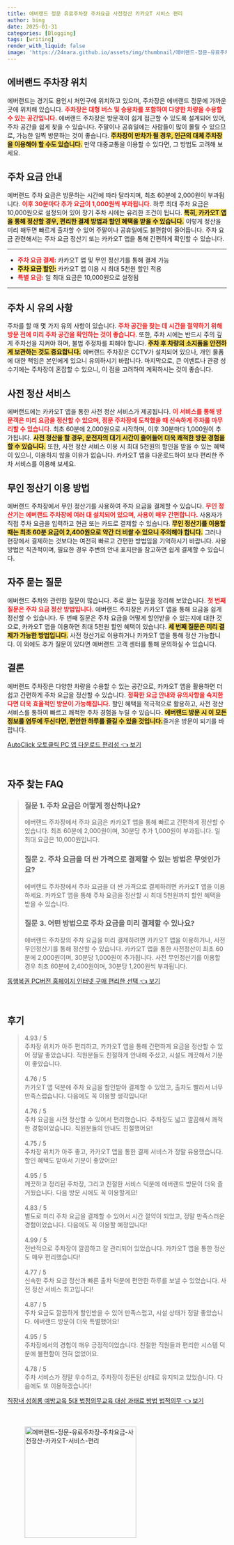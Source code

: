 ```yaml
---
title: 에버랜드 정문 유료주차장 주차요금 사전정산 카카오T 서비스 편리
author: bing
date: 2025-01-31
categories: [Blogging]
tags: [writing]
render_with_liquid: false
image: 'https://24nara.github.io/assets/img/thumbnail/에버랜드-정문-유료주차장-주차요금-사전정산-카카오T-서비스-편리.webp'
---
```



<h2 id='에버랜드 주차장 위치'>에버랜드 주차장 위치</h2>

<p>에버랜드는 경기도 용인시 처인구에 위치하고 있으며, 주차장은 에버랜드 정문에 가까운 곳에 위치해 있습니다. <b><span style="color: #ee2323;">주차장은 대형 버스 및 승용차를 포함하여 다양한 차량을 수용할 수 있는 공간입니다.</span></b> 에버랜드 주차장은 방문객이 쉽게 접근할 수 있도록 설계되어 있어, 주차 공간을 쉽게 찾을 수 있습니다. 주말이나 공휴일에는 사람들이 많이 몰릴 수 있으므로, 가능한 일찍 방문하는 것이 좋습니다. <b><span style="background-color: #ffe066;">주차장이 만차가 될 경우, 인근의 대체 주차장을 이용해야 할 수도 있습니다.</span></b> 만약 대중교통을 이용할 수 있다면, 그 방법도 고려해 보세요.</p>

<h2 id='주차 요금 안내'>주차 요금 안내</h2>

<p>에버랜드 주차 요금은 방문하는 시간에 따라 달라지며, 최초 60분에 2,000원이 부과됩니다. <b><span style="color: #ee2323;">이후 30분마다 추가 요금이 1,000원씩 부과됩니다.</span></b> 하루 최대 주차 요금은 10,000원으로 설정되어 있어 장기 주차 시에는 유리한 조건이 됩니다. <b><span style="background-color: #ffe066;">특히, 카카오T 앱을 통해 정산할 경우, 편리한 결제 방법과 할인 혜택을 받을 수 있습니다.</span></b> 이렇게 정산을 미리 해두면 빠르게 출차할 수 있어 주말이나 공휴일에도 불편함이 줄어듭니다. 주차 요금 관련해서는 주차 요금 정산기 또는 카카오T 앱을 통해 간편하게 확인할 수 있습니다.</p>

<hr />

<ul>
    <li><b><span style="color: #ee2323;">주차 요금 결제:</span></b> 카카오T 앱 및 무인 정산기를 통해 결제 가능</li>
    <li><b><span style="background-color: #ffe066;">주차 요금 할인:</span></b> 카카오T 앱 이용 시 최대 5천원 할인 적용</li>
    <li><b><span style="color: #ee2323;">특별 요금:</span></b> 일 최대 요금은 10,000원으로 설정됨</li>
</ul>

<hr />

<h2 id='주차 시 유의 사항'>주차 시 유의 사항</h2>

<p>주차를 할 때 몇 가지 유의 사항이 있습니다. <b><span style="color: #ee2323;">주차 공간을 찾는 데 시간을 절약하기 위해 방문 전에 미리 주차 공간을 확인하는 것이 좋습니다.</span></b> 또한, 주차 시에는 반드시 주의 깊게 주차선을 지켜야 하며, 불법 주정차를 피해야 합니다. <b><span style="background-color: #ffe066;">주차 후 차량의 소지품을 안전하게 보관하는 것도 중요합니다.</span></b> 에버랜드 주차장은 CCTV가 설치되어 있으나, 개인 물품에 대한 책임은 본인에게 있으니 유의하시기 바랍니다. 마지막으로, 큰 이벤트나 관광 성수기에는 주차장이 혼잡할 수 있으니, 이 점을 고려하여 계획하시는 것이 좋습니다.</p>

<h2 id='사전 정산 서비스'>사전 정산 서비스</h2>

<p>에버랜드에는 카카오T 앱을 통한 사전 정산 서비스가 제공됩니다. <b><span style="color: #ee2323;">이 서비스를 통해 방문객은 미리 요금을 정산할 수 있으며, 정문 주차장에 도착했을 때 신속하게 주차를 마무리할 수 있습니다.</span></b> 최초 60분에 2,000원으로 시작하며, 이후 30분마다 1,000원이 추가됩니다. <b><span style="background-color: #ffe066;">사전 정산을 할 경우, 운전자의 대기 시간이 줄어들어 더욱 쾌적한 방문 경험을 할 수 있습니다.</span></b> 또한, 사전 정산 서비스 이용 시 최대 5천원의 할인을 받을 수 있는 혜택이 있으니, 이용하지 않을 이유가 없습니다. 카카오T 앱을 다운로드하여 보다 편리한 주차 서비스를 이용해 보세요.</p>

<h2 id='무인 정산기 이용 방법'>무인 정산기 이용 방법</h2>

<p>에버랜드 주차장에서 무인 정산기를 사용하여 주차 요금을 결제할 수 있습니다. <b><span style="color: #ee2323;">무인 정산기는 에버랜드 주차장에 여러 대 설치되어 있으며, 사용이 매우 간편합니다.</span></b> 사용자가 직접 주차 요금을 입력하고 현금 또는 카드로 결제할 수 있습니다. <b><span style="background-color: #ffe066;">무인 정산기를 이용할 때는 최초 60분 요금이 2,400원으로 약간 더 비쌀 수 있으니 주의해야 합니다.</span></b> 그러나 현장에서 결제하는 것보다는 여전히 빠르고 간편한 방법임을 기억하시기 바랍니다. 사용 방법은 직관적이며, 필요한 경우 주변의 안내 표지판을 참고하면 쉽게 결제할 수 있습니다.</p>

<h2 id='자주 묻는 질문'>자주 묻는 질문</h2>

<p>에버랜드 주차와 관련한 질문이 많습니다. 주로 묻는 질문을 정리해 보았습니다. <b><span style="color: #ee2323;">첫 번째 질문은 주차 요금 정산 방법입니다.</span></b> 에버랜드 주차장은 카카오T 앱을 통해 요금을 쉽게 정산할 수 있습니다. 두 번째 질문은 주차 요금을 어떻게 할인받을 수 있는지에 대한 것으로, 카카오T 앱을 이용하면 최대 5천원 할인 혜택이 있습니다. <b><span style="background-color: #ffe066;">세 번째 질문은 미리 결제가 가능한 방법입니다.</span></b> 사전 정산기로 이용하거나 카카오T 앱을 통해 정산 가능합니다. 이 외에도 추가 질문이 있다면 에버랜드 고객 센터를 통해 문의하실 수 있습니다.</p>

<h2 id='결론'>결론</h2>

<p>에버랜드 주차장은 다양한 차량을 수용할 수 있는 공간으로, 카카오T 앱을 활용하면 더 쉽고 간편하게 주차 요금을 정산할 수 있습니다. <b><span style="color: #ee2323;">정확한 요금 안내와 유의사항을 숙지한다면 더욱 효율적인 방문이 가능해집니다.</span></b> 할인 혜택을 적극적으로 활용하고, 사전 정산 서비스를 통하여 빠르고 쾌적한 주차 경험을 누릴 수 있습니다. <b><span style="background-color: #ffe066;">에버랜드 방문 시 이 모든 정보를 염두에 두신다면, 편안한 하루를 즐길 수 있을 것입니다.</span></b>즐거운 방문이 되기를 바랍니다.</p>


<p><a class="click-button" title="AutoClick 오토클릭 PC 앱 다운로드 편리성" href="https://24nara.github.io/posts/AutoClick-%EC%98%A4%ED%86%A0%ED%81%B4%EB%A6%AD-PC-%EC%95%B1-%EB%8B%A4%EC%9A%B4%EB%A1%9C%EB%93%9C-%ED%8E%B8%EB%A6%AC%EC%84%B1/" rel="dofollow">AutoClick 오토클릭 PC 앱 다운로드 편리성 👈 보기</a></p><br>
<h2 id='자주_찾는_FAQ'>자주 찾는 FAQ</h2>
<div itemscope="" itemtype="https://schema.org/FAQPage"> 
<blockquote> 
<div itemscope="" itemprop="mainEntity" itemtype="https://schema.org/Question"> 
<h3 itemprop="name">질문 1. 주차 요금은 어떻게 정산하나요?</h3> 
<div itemscope="" itemprop="acceptedAnswer" itemtype="https://schema.org/Answer"> 
<span itemprop="text"> 
<p>에버랜드 주차장에서 주차 요금은 카카오T 앱을 통해 빠르고 간편하게 정산할 수 있습니다. 최초 60분에 2,000원이며, 30분당 추가 1,000원이 부과됩니다. 일 최대 요금은 10,000원입니다.</p> 
</span> 
</div> 
</div> 

<div itemscope="" itemprop="mainEntity" itemtype="https://schema.org/Question"> 
<h3 itemprop="name">질문 2. 주차 요금을 더 싼 가격으로 결제할 수 있는 방법은 무엇인가요?</h3> 
<div itemscope="" itemprop="acceptedAnswer" itemtype="https://schema.org/Answer"> 
<span itemprop="text"> 
<p>에버랜드 주차장에서 주차 요금을 더 싼 가격으로 결제하려면 카카오T 앱을 이용하세요. 카카오T 앱을 통해 주차 요금을 정산할 시 최대 5천원까지 할인 혜택을 받을 수 있습니다.</p> 
</span> 
</div> 
</div> 

<div itemscope="" itemprop="mainEntity" itemtype="https://schema.org/Question"> 
<h3 itemprop="name">질문 3. 어떤 방법으로 주차 요금을 미리 결제할 수 있나요?</h3> 
<div itemscope="" itemprop="acceptedAnswer" itemtype="https://schema.org/Answer"> 
<span itemprop="text"> 
<p>에버랜드 주차장의 주차 요금을 미리 결제하려면 카카오T 앱을 이용하거나, 사전 무인정산기를 통해 정산할 수 있습니다. 카카오T 앱을 통한 사전정산이 최초 60분에 2,000원이며, 30분당 1,000원이 추가됩니다. 사전 무인정산기를 이용할 경우 최초 60분에 2,400원이며, 30분당 1,200원씩 부과됩니다.</p> 
</span> 
</div> 
</div> 
</blockquote> 
</div>
<p><a class="click-button" title="동행복권 PC버전 홈페이지 인터넷 구매 편리한 선택" href="https://24nara.github.io/posts/%EB%8F%99%ED%96%89%EB%B3%B5%EA%B6%8C-PC%EB%B2%84%EC%A0%84-%ED%99%88%ED%8E%98%EC%9D%B4%EC%A7%80-%EC%9D%B8%ED%84%B0%EB%84%B7-%EA%B5%AC%EB%A7%A4-%ED%8E%B8%EB%A6%AC%ED%95%9C-%EC%84%A0%ED%83%9D/" rel="dofollow">동행복권 PC버전 홈페이지 인터넷 구매 편리한 선택 👈 보기</a></p><br>
<h2 id='후기'>후기</h2>
<div itemscope itemtype="https://schema.org/Product">
  <blockquote>
  <div itemprop="review" itemscope itemtype="https://schema.org/Review">
      <div itemprop="reviewRating" itemscope itemtype="https://schema.org/Rating"> <span itemprop="ratingValue">4.93</span> / <span itemprop="bestRating">5</span> </div>
      <span itemprop="reviewBody">주차장 위치가 아주 편리하고, 카카오T 앱을 통해 간편하게 요금을 정산할 수 있어 정말 좋았습니다. 직원분들도 친절하게 안내해 주셨고, 시설도 깨끗해서 기분이 좋았습니다.</span>
  </div>
  <br>
  <div itemprop="review" itemscope itemtype="https://schema.org/Review">
      <div itemprop="reviewRating" itemscope itemtype="https://schema.org/Rating"> <span itemprop="ratingValue">4.76</span> / <span itemprop="bestRating">5</span> </div>
      <span itemprop="reviewBody">카카오T 앱 덕분에 주차 요금을 할인받아 결제할 수 있었고, 출차도 빨라서 너무 만족스럽습니다. 다음에도 꼭 이용할 생각입니다!</span>
  </div>
  <br>
  <div itemprop="review" itemscope itemtype="https://schema.org/Review">
      <div itemprop="reviewRating" itemscope itemtype="https://schema.org/Rating"> <span itemprop="ratingValue">4.76</span> / <span itemprop="bestRating">5</span> </div>
      <span itemprop="reviewBody">주차 요금을 사전 정산할 수 있어서 편리했습니다. 주차장도 넓고 깔끔해서 쾌적한 경험이었습니다. 직원분들의 안내도 친절했어요!</span>
  </div>
  <br>
  <div itemprop="review" itemscope itemtype="https://schema.org/Review">
      <div itemprop="reviewRating" itemscope itemtype="https://schema.org/Rating"> <span itemprop="ratingValue">4.75</span> / <span itemprop="bestRating">5</span> </div>
      <span itemprop="reviewBody">주차장 위치가 아주 좋고, 카카오T 앱을 통한 결제 서비스가 정말 유용했습니다. 할인 혜택도 받아서 기분이 좋았어요!</span>
  </div>
  <br>
  <div itemprop="review" itemscope itemtype="https://schema.org/Review">
      <div itemprop="reviewRating" itemscope itemtype="https://schema.org/Rating"> <span itemprop="ratingValue">4.95</span> / <span itemprop="bestRating">5</span> </div>
      <span itemprop="reviewBody">깨끗하고 정리된 주차장, 그리고 친절한 서비스 덕분에 에버랜드 방문이 더욱 즐거웠습니다. 다음 방문 시에도 꼭 이용할게요!</span>
  </div>
  <br>
  <div itemprop="review" itemscope itemtype="https://schema.org/Review">
      <div itemprop="reviewRating" itemscope itemtype="https://schema.org/Rating"> <span itemprop="ratingValue">4.83</span> / <span itemprop="bestRating">5</span> </div>
      <span itemprop="reviewBody">별도로 미리 주차 요금을 결제할 수 있어서 시간 절약이 되었고, 정말 만족스러운 경험이었습니다. 다음에도 꼭 이용할 예정입니다!</span>
  </div>
  <br>
  <div itemprop="review" itemscope itemtype="https://schema.org/Review">
      <div itemprop="reviewRating" itemscope itemtype="https://schema.org/Rating"> <span itemprop="ratingValue">4.99</span> / <span itemprop="bestRating">5</span> </div>
      <span itemprop="reviewBody">전반적으로 주차장이 깔끔하고 잘 관리되어 있었습니다. 카카오T 앱을 통한 정산도 매우 편리했습니다!</span>
  </div>
  <br>
  <div itemprop="review" itemscope itemtype="https://schema.org/Review">
      <div itemprop="reviewRating" itemscope itemtype="https://schema.org/Rating"> <span itemprop="ratingValue">4.77</span> / <span itemprop="bestRating">5</span> </div>
      <span itemprop="reviewBody">신속한 주차 요금 정산과 빠른 출차 덕분에 편안한 하루를 보낼 수 있었습니다. 사전 정산 서비스 최고입니다!</span>
  </div>
  <br>
  <div itemprop="review" itemscope itemtype="https://schema.org/Review">
      <div itemprop="reviewRating" itemscope itemtype="https://schema.org/Rating"> <span itemprop="ratingValue">4.87</span> / <span itemprop="bestRating">5</span> </div>
      <span itemprop="reviewBody">주차 요금도 깔끔하게 할인받을 수 있어 만족스럽고, 시설 상태가 정말 좋았습니다. 에버랜드 방문이 더욱 특별했어요!</span>
  </div>
  <br>
  <div itemprop="review" itemscope itemtype="https://schema.org/Review">
      <div itemprop="reviewRating" itemscope itemtype="https://schema.org/Rating"> <span itemprop="ratingValue">4.95</span> / <span itemprop="bestRating">5</span> </div>
      <span itemprop="reviewBody">주차장에서의 경험이 매우 긍정적이었습니다. 친절한 직원들과 편리한 시스템 덕분에 불편함이 전혀 없었어요.</span>
  </div>
  <br>
  <div itemprop="review" itemscope itemtype="https://schema.org/Review">
      <div itemprop="reviewRating" itemscope itemtype="https://schema.org/Rating"> <span itemprop="ratingValue">4.78</span> / <span itemprop="bestRating">5</span> </div>
      <span itemprop="reviewBody">주차 서비스가 정말 우수하고, 주차장이 정돈된 상태로 유지되고 있었습니다. 다음에도 또 이용하겠습니다!</span>
  </div>
  </blockquote>
</div>
<p><a class="click-button" title="직장내 성희롱 예방교육 5대 법정의무교육 대상 과태료 방법 법적의무" href="https://24nara.github.io/posts/%EC%A7%81%EC%9E%A5%EB%82%B4-%EC%84%B1%ED%9D%AC%EB%A1%B1-%EC%98%88%EB%B0%A9%EA%B5%90%EC%9C%A1-5%EB%8C%80-%EB%B2%95%EC%A0%95%EC%9D%98%EB%AC%B4%EA%B5%90%EC%9C%A1-%EB%8C%80%EC%83%81-%EA%B3%BC%ED%83%9C%EB%A3%8C-%EB%B0%A9%EB%B2%95-%EB%B2%95%EC%A0%81%EC%9D%98%EB%AC%B4/" rel="dofollow">직장내 성희롱 예방교육 5대 법정의무교육 대상 과태료 방법 법적의무 👈 보기</a></p><br>
<figure class="image"><img src="https://24nara.github.io/assets/img/thumbnail/에버랜드-정문-유료주차장-주차요금-사전정산-카카오T-서비스-편리.webp" alt="에버랜드-정문-유료주차장-주차요금-사전정산-카카오T-서비스-편리" width="256" height="256"></figure>